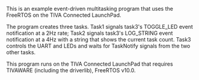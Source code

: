 

This is an example event-driven multitasking program that uses the FreeRTOS on the TIVA Connected LaunchPad.

The program creates three tasks. Task1 signals task3's TOGGLE_LED event notification at a 2Hz rate; Task2 signals task3's LOG_STRING event notification at a 4Hz with a string that shows the current task count. Task3 controls the UART and LEDs and waits for TaskNotify signals from the two other tasks.

This program runs on the TIVA Connected LaunchPad that requires TIVAWARE (including the driverlib), FreeRTOS v10.0.

